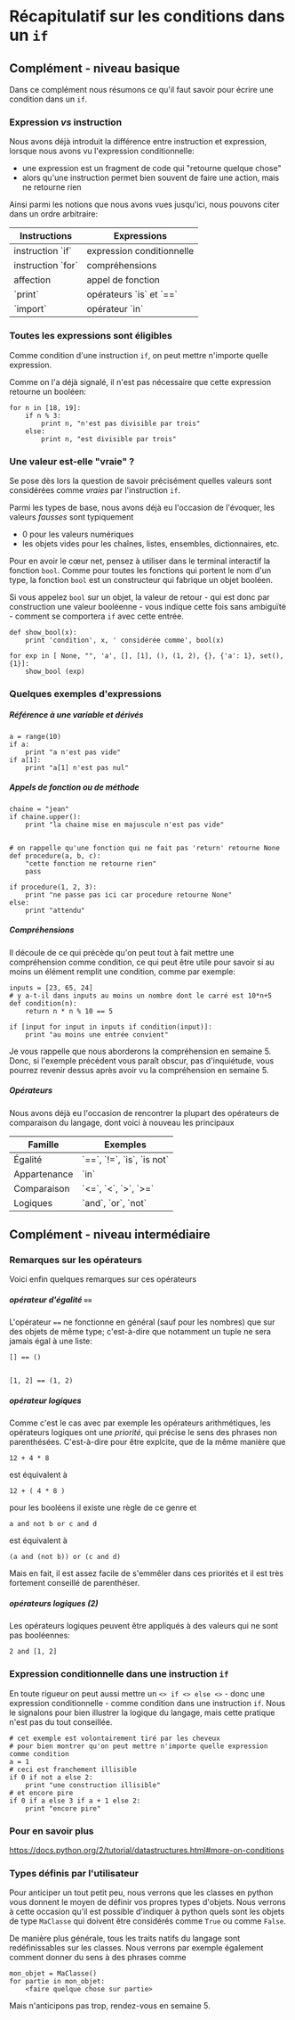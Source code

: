 
# Récapitulatif sur les conditions dans un `if`

## Complément - niveau basique

Dans ce complément nous résumons ce qu'il faut savoir pour écrire une condition
dans un `if`.

### Expression *vs* instruction

Nous avons déjà introduit la différence entre instruction et expression, lorsque
nous avons vu l'expression conditionnelle:
 * une expression est un fragment de code qui "retourne quelque chose"
 * alors qu'une instruction permet bien souvent de faire une action, mais ne
retourne rien

Ainsi parmi les notions que nous avons vues jusqu'ici, nous pouvons citer dans
un ordre arbitraire:

<table><thead><tr><th>Instructions</th><th>Expressions</th></tr></thead>
<tbody>
<tr><td>instruction `if`</td><td>expression conditionnelle</td></tr>
<tr><td>instruction `for`</td><td>compréhensions</td></tr>
<tr><td>affection</td><td>appel de fonction</td></tr>
<tr><td>`print`</td><td>opérateurs `is` et `==`</td></tr>
<tr><td>`import`</td><td>opérateur `in`</td></tr>
</tbody></table>

### Toutes les expressions sont éligibles

Comme condition d'une instruction `if`, on peut mettre n'importe quelle
expression.

Comme on l'a déjà signalé, il n'est pas nécessaire que cette expression retourne
un booléen:


    for n in [18, 19]:
        if n % 3:
            print n, "n'est pas divisible par trois"
        else:
            print n, "est divisible par trois"

### Une valeur est-elle "vraie" ?

Se pose dès lors la question de savoir précisément quelles valeurs sont
considérées comme *vraies* par l'instruction `if`.

Parmi les types de base, nous avons déjà eu l'occasion de l'évoquer, les valeurs
*fausses* sont typiquement
 * 0 pour les valeurs numériques
 * les objets vides pour les chaînes, listes, ensembles, dictionnaires, etc.

Pour en avoir le cœur net, pensez à utiliser dans le terminal interactif la
fonction `bool`. Comme pour toutes les fonctions qui portent le nom d'un type,
la fonction `bool` est un constructeur qui fabrique un objet booléen.

Si vous appelez `bool` sur un objet, la valeur de retour - qui est donc par
construction une valeur booléenne - vous indique cette fois sans ambiguïté -
comment se comportera `if` avec cette entrée.


    def show_bool(x):
        print 'condition', x, ' considérée comme', bool(x)
        
    for exp in [ None, "", 'a', [], [1], (), (1, 2), {}, {'a': 1}, set(), {1}]:
        show_bool (exp)

### Quelques exemples d'expressions

##### Référence à une variable et dérivés


    a = range(10)
    if a:
        print "a n'est pas vide"
    if a[1]:
        print "a[1] n'est pas nul"

##### Appels de fonction ou de méthode


    chaine = "jean"
    if chaine.upper():
        print "la chaine mise en majuscule n'est pas vide"


    # on rappelle qu'une fonction qui ne fait pas 'return' retourne None
    def procedure(a, b, c):
        "cette fonction ne retourne rien"
        pass
    
    if procedure(1, 2, 3):
        print "ne passe pas ici car procedure retourne None"
    else:
        print "attendu"


##### Compréhensions

Il découle de ce qui précède qu'on peut tout à fait mettre une compréhension
comme condition, ce qui peut être utile pour savoir si au moins un élément
remplit une condition, comme par exemple:


    inputs = [23, 65, 24]
    # y a-t-il dans inputs au moins un nombre dont le carré est 10*n+5
    def condition(n):
        return n * n % 10 == 5
    
    if [input for input in inputs if condition(input)]:
        print "au moins une entrée convient"

Je vous rappelle que nous aborderons la compréhension en semaine 5. Donc, si
l'exemple précédent vous paraît obscur, pas d'inquiétude, vous pourrez revenir
dessus après avoir vu la compréhension en semaine 5.

##### Opérateurs

Nous avons déjà eu l'occasion de rencontrer la plupart des opérateurs de
comparaison du langage, dont voici à nouveau les principaux

<table><thead><tr><th>Famille</th><th>Exemples</th></tr></thead>
<tbody>
<tr><td>Égalité</td><td>`==`, `!=`, `is`, `is not` </td></tr>
<tr><td>Appartenance</td><td>`in`</td></tr>
<tr><td>Comparaison</td><td>`<=`, `<`, `>`, `>=`</td></tr>
<tr><td>Logiques</td><td>`and`, `or`, `not`</td></tr>
</tbody></table>


## Complément - niveau intermédiaire

### Remarques sur les opérateurs

Voici enfin quelques remarques sur ces opérateurs

##### opérateur d'égalité `==` 

L'opérateur `==` ne fonctionne en général (sauf pour les nombres) que sur des
objets de même type; c'est-à-dire que notamment un tuple ne sera jamais égal à
une liste:


    [] == ()


    [1, 2] == (1, 2)

##### opérateur logiques

Comme c'est le cas avec par exemple les opérateurs arithmétiques, les opérateurs
logiques ont une *priorité*, qui précise le sens des phrases non parenthésées.
C'est-à-dire pour être explcite, que de la même manière que

    12 + 4 * 8

est équivalent à

    12 + ( 4 * 8 )

pour les booléens il existe une règle de ce genre et

    a and not b or c and d

est équivalent à

    (a and (not b)) or (c and d)

Mais en fait, il est assez facile de s'emmêler dans ces priorités et il est très
fortement conseillé de parenthéser.


##### opérateurs logiques (2)

Les opérateurs logiques peuvent être appliqués à des valeurs qui ne sont pas
booléennes:


    2 and [1, 2]

### Expression conditionnelle dans une instruction `if`

En toute rigueur on peut aussi mettre un `<> if <> else <>` - donc une
expression conditionnelle - comme condition dans une instruction `if`. Nous le
signalons pour bien illustrer la logique du langage, mais cette pratique n'est
pas du tout conseillée.


    # cet exemple est volontairement tiré par les cheveux 
    # pour bien montrer qu'on peut mettre n'importe quelle expression comme condition
    a = 1
    # ceci est franchement illisible
    if 0 if not a else 2:
        print "une construction illisible"
    # et encore pire
    if 0 if a else 3 if a + 1 else 2:
        print "encore pire"

### Pour en savoir plus

https://docs.python.org/2/tutorial/datastructures.html#more-on-conditions

### Types définis par l'utilisateur

Pour anticiper un tout petit peu, nous verrons que les classes en python vous
donnent le moyen de définir vos propres types d'objets. Nous verrons à cette
occasion qu'il est possible d'indiquer à python quels sont les objets de type
`MaClasse` qui doivent être considérés comme `True` ou comme `False`.

De manière plus générale, tous les traits natifs du langage sont redéfinissables
sur les classes. Nous verrons par exemple également comment donner du sens à des
phrases comme

    mon_objet = MaClasse()
    for partie in mon_objet:
        <faire quelque chose sur partie>

Mais n'anticipons pas trop, rendez-vous en semaine 5.
